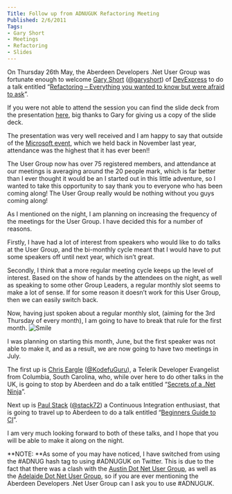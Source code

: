 ```yaml
---
Title: Follow up from ADNUGUK Refactoring Meeting
Published: 2/6/2011
Tags:
- Gary Short
- Meetings
- Refactoring
- Slides
---
```


On Thursday 26th May, the Aberdeen Developers .Net User Group was fortunate enough to welcome [Gary Short](http://garyshort.org/) ([@garyshort](http://twitter.com/garyshort)) of [DevExpress](http://www.devexpress.com/) to do a talk entitled “[Refactoring – Everything you wanted to know but were afraid to ask](http://aberdeendevelopers.co.uk/Meetings/Refactoring-%E2%80%93-Everything-you-Wanted-to-Know-but-we.aspx)”.

If you were not able to attend the session you can find the slide deck from the presentation [here](http://aberdeendevelopers.co.uk/files/Meeting-Presentations/RefactoringDeepDive.aspx), big thanks to Gary for giving us a copy of the slide deck.

The presentation was very well received and I am happy to say that outside of the [Microsoft event](http://aberdeendevelopers.co.uk/Meetings/What-s-New-in-Silverlight-4-.aspx), which we held back in November last year, attendance was the highest that it has ever been!!

The User Group now has over 75 registered members, and attendance at our meetings is averaging around the 20 people mark, which is far better than I ever thought it would be an I started out in this little adventure, so I wanted to take this opportunity to say thank you to everyone who has been coming along! The User Group really would be nothing without you guys coming along!

As I mentioned on the night, I am planning on increasing the frequency of the meetings for the User Group. I have decided this for a number of reasons.

Firstly, I have had a lot of interest from speakers who would like to do talks at the User Group, and the bi-monthly cycle meant that I would have to put some speakers off until next year, which isn’t great.

Secondly, I think that a more regular meeting cycle keeps up the level of interest. Based on the show of hands by the attendees on the night, as well as speaking to some other Group Leaders, a regular monthly slot seems to make a lot of sense. If for some reason it doesn’t work for this User Group, then we can easily switch back.

Now, having just spoken about a regular monthly slot, (aiming for the 3rd Thursday of every month), I am going to have to break that rule for the first month. ![Smile](http://www.gep13.co.uk/blog/wp-content/uploads/2011/06/wlEmoticon-smile.png)

I was planning on starting this month, June, but the first speaker was not able to make it, and as a result, we are now going to have two meetings in July.

The first up is [Chris Eargle](http://www.kodefuguru.com/) ([@KodefuGuru](http://twitter.com/kodefuguru)), a Telerik Developer Evangelist from Columbia, South Carolina, who, while over here to do other talks in the UK, is going to stop by Aberdeen and do a talk entitled “[Secrets of a .Net Ninja](http://aberdeendevelopers.co.uk/Meetings/Secrets-of-a--Net-Ninja.aspx)”.

Next up is [Paul Stack](http://paulstack.co.uk/blog/) ([@stack72](https://twitter.com/#!/stack72)) a Continuous Integration enthusiast, that is going to travel up to Aberdeen to do a talk entitled “[Beginners Guide to CI](http://aberdeendevelopers.co.uk/Meetings/Beginners-Guide-to-CI.aspx)”.

I am very much looking forward to both of these talks, and I hope that you will be able to make it along on the night.

**NOTE: **As some of you may have noticed, I have switched from using the #ADNUG hash tag to using #ADNUGUK on Twitter. This is due to the fact that there was a clash with the [Austin Dot Net User Group](http://www.adnug.org/), as well as the [Adelaide Dot Net User Group](http://www.adnug.com/), so if you are ever mentioning the Aberdeen Developers .Net User Group can I ask you to use #ADNUGUK.

